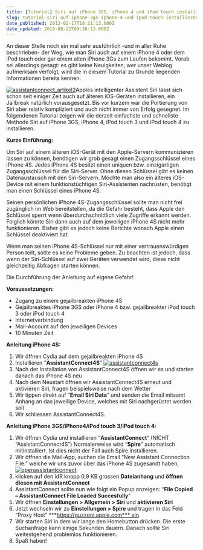```yaml
---
title: [Tutorial] Siri auf iPhone 3GS, iPhone 4 und iPod touch installieren
slug: tutorial-siri-auf-iphone-3gs-iphone-4-und-ipod-touch-installieren
date_published: 2012-02-17T18:21:13.000Z
date_updated: 2018-08-22T09:38:13.000Z
---
```


An dieser Stelle noch ein mal sehr ausführlich -und in aller Ruhe beschrieben- der Weg, wie man Siri auch auf einem iPhone 4 oder dem iPod touch oder gar einem alten iPhone 3Gs zum Laufen bekommt. Vorab sei allerdings gesagt: es gibt keine Neuigkeiten, wer unser Weblog aufmerksam verfolgt, wird die in diesem Tutorial zu Grunde liegenden Informationen bereits kennen.

[![assistantconnect_artikel2](//picdump.thafaker.de/2012/02/assistantconnect_artikel2-125x125.jpg)](http://picdump.thafaker.de/2012/02/assistantconnect_artikel2.jpg)Apples intelligenter Assistent Siri lässt sich schon seit einiger Zeit auch auf älteren iOS-Geräten installieren, ein Jailbreak natürlich vorausgesetzt. Bis vor kurzem war die Portierung von Siri aber relativ kompliziert und auch nicht immer von Erfolg gesegnet. Im folgendenen Tutorial zeigen wir die derzeit einfachste und schnellste Methode Siri auf iPhone 3GS, iPhone 4, iPod touch 3 und iPod touch 4 zu installieren.

**Kurze Einführung:**

Um Siri auf einem älteren iOS-Gerät mit den Apple-Servern kommunizieren lassen zu können, benötigen wir grob gesagt einen Zugangsschlüssel eines iPhone 4S. Jedes iPhone 4S besitzt einen uniquen bzw. einzigartigen Zugangsschlüssel für die Siri-Server. Ohne diesen Schlüssel gibt es keinen Datenaustausch mit den Siri-Servern. Möchte man also ein älteres iOS-Device mit einem funktionstüchtigen Siri-Assistenten nachrüsten, benötigt man einen Schlüssel eines iPhone 4S.

Seinen persönlichen iPhone 4S-Zugangsschlüssel sollte man nicht frei zugänglich im Web bereitstellen, da die Gefahr besteht, dass Apple den Schlüssel sperrt wenn überdurchschnittlich viele Zugriffe erkannt werden. Folglich könnte Siri dann auch auf dem jeweiligen iPhone 4S nicht mehr funktionieren. Bisher gibt es jedoch keine Berichte wonach Apple einen Schlüssel deaktiviert hat.

Wenn man seinen iPhone 4S-Schlüssel nur mit einer vertrauenswürdigen Person teilt, sollte es keine Probleme geben. Zu beachten ist jedoch, dass wenn der Siri-Schlüssel auf zwei Geräten verwendet wird, diese nicht gleichzeitig Abfragen starten können.

Die Durchführung der Anleitung auf eigene Gefahr!

**Voraussetzungen:**

- Zugang zu einem gejailbreakten iPhone 4S
- Gejailbreaktes iPhone 3GS oder iPhone 4 bzw. gejailbreakter iPod touch 3 oder iPod touch 4
- Internetverbindung
- Mail-Account auf den jeweiligen Devices
- 10 Minuten Zeit

**Anleitung iPhone 4S:**
1. Wir öffnen Cydia auf dem gejailbreakten iPhone 4S
2. Installieren “**AssistantConnect4S**”
[![assistantconnect4s](//picdump.thafaker.de/2012/02/assistantconnect4s-580x435.jpg)](http://picdump.thafaker.de/2012/02/assistantconnect4s.jpg)
3. Nach der Installation von AssistantConnect4S öffnen wir es und starten danach das iPhone 4S neu
4. Nach dem Neustart öffnen wir AssistantConnect4S erneut und aktivieren Siri, fragen beispielsweise nach dem Wetter
5. Wir tippen direkt auf “**Email Siri Data**” und senden die Email mitsamt Anhang an das jeweilige Device, welches mit Siri nachgerüstet werden soll
6. Wir schliessen AssistantConnect4S.

**Anleitung iPhone 3GS/iPhone4/iPod touch 3/iPod touch 4:**

1. Wir öffnen Cydia und installieren “**AssistantConnect**” (NICHT “AssistantConnect4S”)
Normalerweise wird “**Spire**” automatisch mitinstalliert. Ist dies nicht der Fall auch Spire installieren.
2. Wir öffnen die Mail-App, suchen die Email “New Assistant Connection File.” welche wir uns zuvor über das iPhone 4S zugesandt haben,
[![openassistantconnect](//picdump.thafaker.de/2012/02/openassistantconnect-580x435.jpg)](http://picdump.thafaker.de/2012/02/openassistantconnect.jpg)
3. klicken auf den idR knapp 0,9 KB grossen **Dateianhang** und **öffnen diesen mit AssistantConnect**
4. AssistantConnect sollte nun wie folgt ein Popup anzeigen: “**File Copied – AssistantConnect File Loaded Succesfully**“
5. Wir öffnen **Einstellungen > Allgemein > Siri** und **aktivieren Siri**
6. Jetzt wechseln wir zu **Einstellungen > Spire** und tragen in das Feld “Proxy Host” ***https://guzzoni.apple.com*** ein
7. Wir starten Siri in dem wir lange den Homebutton drücken. Die erste Suchanfrage kann einige Sekunden dauern. Danach sollte Siri weitestgehend problemlos funktionieren.
8. Spaß haben!
